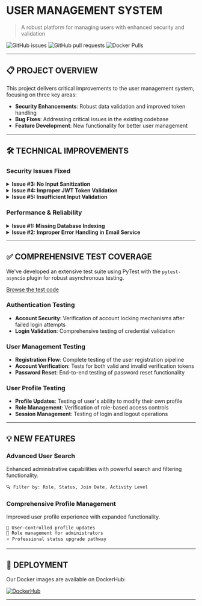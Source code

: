 # USER MANAGEMENT SYSTEM
> A robust platform for managing users with enhanced security and validation

![GitHub issues](https://img.shields.io/github/issues/AbhishekDuddupudi/user_management)
![GitHub pull requests](https://img.shields.io/github/issues-pr/AbhishekDuddupudi/user_management)
![Docker Pulls](https://img.shields.io/docker/pulls/abhi589/user_management)

---

## 📋 PROJECT OVERVIEW

This project delivers critical improvements to the user management system, focusing on three key areas:

- **Security Enhancements**: Robust data validation and improved token handling
- **Bug Fixes**: Addressing critical issues in the existing codebase
- **Feature Development**: New functionality for better user management

---

## 🛠️ TECHNICAL IMPROVEMENTS

### Security Issues Fixed

<details>
<summary><b>Issue #3: No Input Sanitization</b></summary>
<p>
Implemented comprehensive input sanitization to prevent SQL injection attacks and other malicious input.
</p>
<p>
<a href="https://github.com/AbhishekDuddupudi/user_management/tree/main/app/schemas/user_schemas.py">View the improved code</a>
</p>
</details>

<details>
<summary><b>Issue #4: Improper JWT Token Validation</b></summary>
<p>
Fixed critical security vulnerabilities by implementing proper checks for token expiration and signature verification.
</p>
<p>
<a href="https://github.com/AbhishekDuddupudi/user_management/tree/main/app/services/jwt_service.py">View the improved code</a>
</p>
</details>


<details>
<summary><b>Issue #5: Insufficient Input Validation</b></summary>
<p>
We've strengthened input validation across multiple endpoints, particularly focusing on email format verification and enforcing stronger password requirements.
</p>
<p>
<a href="https://github.com/AbhishekDuddupudi/user_management/tree/main/app/schemas/user_schemas.py">View the improved code</a>
</p>
</details>


### Performance & Reliability

<details>
<summary><b>Issue #1: Missing Database Indexing</b></summary>
<p>
Added proper database indexes on frequently queried fields like email and nickname to improve query performance as the database scales.
</p>
<p>
<a href="https://github.com/AbhishekDuddupudi/user_management/tree/main/app/models/user_model.py">View the improved code</a>
</p>
</details>

<details>
<summary><b>Issue #2: Improper Error Handling in Email Service</b></summary>
<p>
Implemented robust exception handling in the email service to prevent uncaught exceptions and ensure reliable email delivery.
</p>
<p>
<a href="https://github.com/AbhishekDuddupudi/user_management/tree/main/app/services/email_service.py">View the improved code</a>
</p>
</details>

---

## ✅ COMPREHENSIVE TEST COVERAGE

We've developed an extensive test suite using PyTest with the `pytest-asyncio` plugin for robust asynchronous testing.

[Browse the test code](https://github.com/AbhishekDuddupudi/user_management/tree/main/tests/test_api/test_users_api.py)

### Authentication Testing

- **Account Security**: Verification of account locking mechanisms after failed login attempts
- **Login Validation**: Comprehensive testing of credential validation

### User Management Testing

- **Registration Flow**: Complete testing of the user registration pipeline
- **Account Verification**: Tests for both valid and invalid verification tokens
- **Password Reset**: End-to-end testing of password reset functionality

### User Profile Testing

- **Profile Updates**: Testing of user's ability to modify their own profile
- **Role Management**: Verification of role-based access controls
- **Session Management**: Testing of login and logout operations

---

## 💡 NEW FEATURES

### Advanced User Search
Enhanced administrative capabilities with powerful search and filtering functionality.
```
🔍 Filter by: Role, Status, Join Date, Activity Level
```

### Comprehensive Profile Management
Improved user profile experience with expanded functionality.
```
👤 User-controlled profile updates
🔑 Role management for administrators
⭐ Professional status upgrade pathway
```

---

## 🚀 DEPLOYMENT

Our Docker images are available on DockerHub:

[![DockerHub](https://img.shields.io/badge/DockerHub-abhi589%2Fuser__management-blue)](https://hub.docker.com/r/abhi589/user_management/tags)

---

